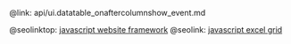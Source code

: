 @link: api/ui.datatable_onaftercolumnshow_event.md

@seolinktop: [javascript website framework](https://webix.com)
@seolink: [javascript excel grid](https://webix.com/widget/excel_viewer/)